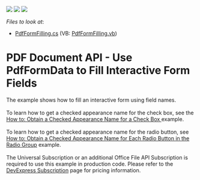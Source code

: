 <!-- default badges list -->
![](https://img.shields.io/endpoint?url=https://codecentral.devexpress.com/api/v1/VersionRange/128595638/21.2.3%2B)
[![](https://img.shields.io/badge/Open_in_DevExpress_Support_Center-FF7200?style=flat-square&logo=DevExpress&logoColor=white)](https://supportcenter.devexpress.com/ticket/details/T210253)
[![](https://img.shields.io/badge/📖_How_to_use_DevExpress_Examples-e9f6fc?style=flat-square)](https://docs.devexpress.com/GeneralInformation/403183)
<!-- default badges end -->
<!-- default file list -->
*Files to look at*:

* [PdfFormFilling.cs](./CS/PdfFormFilling/PdfFormFilling.cs) (VB: [PdfFormFilling.vb](./VB/PdfFormFilling/PdfFormFilling.vb))
<!-- default file list end -->
# PDF Document API - Use PdfFormData to Fill Interactive Form Fields


The example shows how to fill an interactive form using field names. <br><br>To learn how to get a checked appearance name for the check box, see the <a href="https://documentation.devexpress.com/OfficeFileAPI/120047/PDF-Document-API/Examples/Interactive-Form/How-to-Obtain-a-Checked-Appearance-Name-for-a-Check-Box">How to: Obtain a Checked Appearance Name for a Check Box </a>example.<br><br>To learn how to get a checked appearance name for the radio button, see <a href="https://documentation.devexpress.com/OfficeFileAPI/120190/PDF-Document-API/Examples/Interactive-Form/How-to-Obtain-a-Checked-Appearance-Name-for-Each-Radio-Button-in-the-Radio-Group">How to: Obtain a Checked Appearance Name for Each Radio Button in the Radio Group</a> example.<br><br>The Universal Subscription or an additional Office File API Subscription is required to use this example in production code. Please refer to the <a href="https://www.devexpress.com/Subscriptions/">DevExpress Subscription</a> page for pricing information. <br><br>

<br/>


